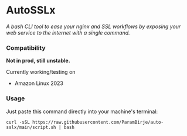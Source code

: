 # AutoSSLx

_A bash CLI tool to ease your nginx and SSL workflows by exposing your web service to the internet with a single command._

### Compatibility

**Not in prod, still unstable.**

Currently working/testing on

- Amazon Linux 2023

### Usage

Just paste this command directly into your machine's terminal:

```
curl -sSL https://raw.githubusercontent.com/ParamBirje/auto-sslx/main/script.sh | bash
```
